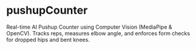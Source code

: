 # pushupCounter
Real-time AI Pushup Counter using Computer Vision (MediaPipe &amp; OpenCV). Tracks reps, measures elbow angle, and enforces form checks for dropped hips and bent knees.
